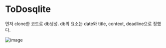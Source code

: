# ToDosqlite

먼저 clone한 코드로 db생성. db의 요소는 date와 title, context, deadline으로 정했다.

![image](https://user-images.githubusercontent.com/80017031/123908508-93158800-d9b2-11eb-90dc-20919a8887d8.png)

